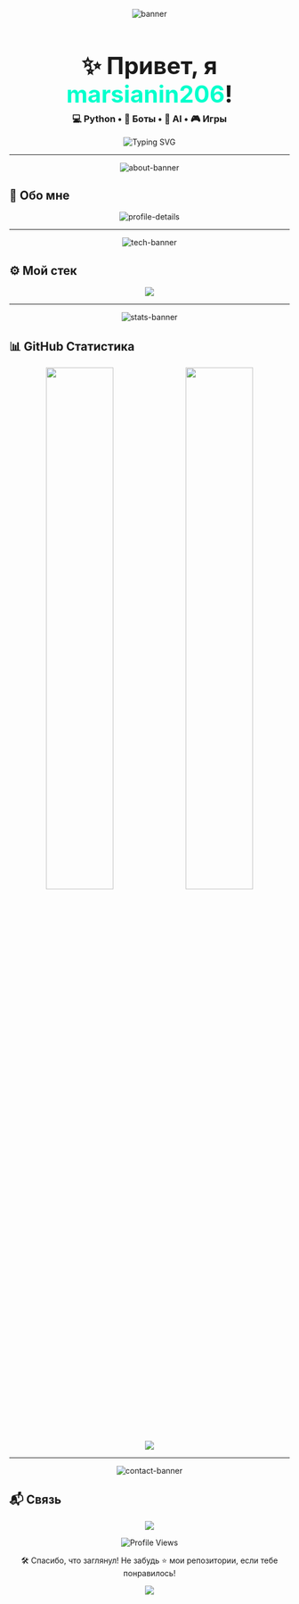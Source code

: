 <p align="center">
  <img src="https://capsule-render.vercel.app/api?type=waving&color=0d9c8b&height=200&section=header&text=Добро%20пожаловать!&fontSize=40&fontColor=ffffff&animation=fadeIn" alt="banner"/>
</p>

<h1 align="center" style="font-size: 3em; margin-bottom: 0.2em;">✨ Привет, я <span style="color:#00ffcc;">marsianin206</span>!</h1>
<h3 align="center" style="margin-top: 0.2em;">💻 Python • 🤖 Боты • 🧠 AI • 🎮 Игры</h3>

<p align="center">
  <img src="https://readme-typing-svg.demolab.com?font=Fira+Code&size=24&duration=2500&pause=1000&color=00FFD1&center=true&vCenter=true&width=700&lines=Пишу+чистый+и+красивый+код;Создаю+ботов,+AI+и+игровые+механики;Люблю+автоматизировать+всё" alt="Typing SVG" />
</p>

---

<p align="center">
  <img src="https://capsule-render.vercel.app/api?type=rect&color=gradient&height=150&section=header&text=Обо%20мне&fontSize=40&fontColor=ffffff&animation=fadeIn" alt="about-banner" />
</p>

## 🚀 Обо мне

<p align="center">
  <img src="https://github-profile-summary-cards.vercel.app/api/cards/profile-details?username=marsianin206&theme=tokyonight" alt="profile-details"/>
</p>

---

<p align="center">
  <img src="https://capsule-render.vercel.app/api?type=rect&color=gradient&height=150&section=header&text=Мой%20стек&fontSize=40&fontColor=ffffff&animation=fadeIn" alt="tech-banner"/>
</p>

## ⚙️ Мой стек

<p align="center">
  <img src="https://skillicons.dev/icons?i=python,flask,nodejs,docker,linux,git,github,vscode&theme=dark" />
</p>

---

<p align="center">
  <img src="https://capsule-render.vercel.app/api?type=rect&color=gradient&height=150&section=header&text=GitHub%20Статистика&fontSize=40&fontColor=ffffff&animation=fadeIn" alt="stats-banner"/>
</p>

## 📊 GitHub Статистика

<p align="center">
  <img src="https://github-readme-stats.vercel.app/api?username=marsianin206&show_icons=true&theme=tokyonight&hide_border=true&include_all_commits=true" width="49%" />
  <img src="https://github-readme-streak-stats.herokuapp.com/?user=marsianin206&theme=tokyonight&hide_border=true" width="49%" />
</p>

<p align="center">
  <img src="https://github-readme-activity-graph.vercel.app/graph?username=marsianin206&theme=tokyo-night&hide_border=true" />
</p>

---

<p align="center">
  <img src="https://capsule-render.vercel.app/api?type=rect&color=gradient&height=150&section=header&text=Связь&fontSize=40&fontColor=ffffff&animation=fadeIn" alt="contact-banner"/>
</p>

## 📬 Связь

<p align="center">
  <a href="https://t.me/SER_X_FEAR" target="_blank">
    <img src="https://img.shields.io/badge/Telegram-0088CC?style=for-the-badge&logo=telegram&logoColor=white" />
  </a>
</p>

<p align="center">
  <img src="https://komarev.com/ghpvc/?username=marsianin206&label=Просмотры+профиля&style=flat-square&color=0dd" alt="Profile Views" />
</p>

<p align="center">
  🛠️ Спасибо, что заглянул! Не забудь ⭐️ мои репозитории, если тебе понравилось!
</p>

<p align="center">
  <img src="https://capsule-render.vercel.app/api?type=waving&color=0d9c8b&height=120&section=footer"/>
</p>
